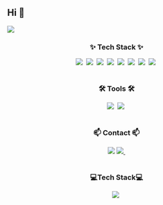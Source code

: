 ## Hi 👋

<!--타이틀 부분-->

<img src="https://capsule-render.vercel.app/api?type=wave&color=timeAuto&height=300&section=header&text=Welcometo%20to%20chaewon's%20github&fontSize=50" />
<br>
<!--내용 부분-->
<h3 align="center">✨ Tech Stack ✨</h3>
<div align="center">
    <img src="https://img.shields.io/badge/spring Boot-%236DB33F.svg?style=for-the-badge&logo=spring&logoColor=white"/>&nbsp
  <img src="https://img.shields.io/badge/java-%23ED8B00.svg?style=for-the-badge&logo=openjdk&logoColor=white)"/>&nbsp
  <img src="https://img.shields.io/badge/python-3670A0?style=for-the-badge&logo=python&logoColor=ffdd54"/>&nbsp
  <img src="https://img.shields.io/badge/typescript-%23007ACC.svg?style=for-the-badge&logo=typescript&logoColor=white"/>&nbsp
  <img src="https://img.shields.io/badge/mysql-4479A1.svg?style=for-the-badge&logo=mysql&logoColor=white"/>&nbsp
  <img src="https://img.shields.io/badge/vuejs-%2335495e.svg?style=for-the-badge&logo=vuedotjs&logoColor=%234FC08D"/>&nbsp
     <img src="https://img.shields.io/badge/typescript-%23007ACC.svg?style=for-the-badge&logo=typescript&logoColor=white"/>&nbsp
   <img src="https://img.shields.io/badge/Hibernate-59666C?style=for-the-badge&logo=Hibernate&logoColor=white"/>&nbsp
</div>
<br>
<h3 align="center">🛠 Tools 🛠</h3>
<div align="center">
    <img src="https://img.shields.io/badge/IntelliJIDEA-000000.svg?style=for-the-badge&logo=intellij-idea&logoColor=white"/>&nbsp
     <img src="https://img.shields.io/badge/pycharm-143?style=for-the-badge&logo=pycharm&logoColor=black&color=black&labelColor=green"/>&nbsp
</div>
   <br>  
<h3 align="center">📫 Contact 📫</h3>
<div align ="center">
  <a href="https://chaewon96.tistory.com/">
  <img src="https://img.shields.io/badge/Tistory-DD0700?style=for-the-badge&logo=Tistory&logoColor=white"/></a>
    <a href="mailto:anjh7127@gmail.com">
    <img src="https://img.shields.io/badge/anjh7127@gmail.com-D14836?style=for-the-badge&logo=gmail&logoColor=white"/>&nbsp
  </a>
</div>
<br>
<h3 align="center">💻Tech Stack💻</h3>
<div align="center">
    <img src="https://github-readme-stats.vercel.app/api/top-langs/?username=chaewKim&layout=donut-vertical"/>&nbsp
</div>
  

